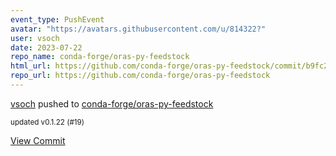 ```yaml
---
event_type: PushEvent
avatar: "https://avatars.githubusercontent.com/u/814322?"
user: vsoch
date: 2023-07-22
repo_name: conda-forge/oras-py-feedstock
html_url: https://github.com/conda-forge/oras-py-feedstock/commit/b9fc281ae1266d77bb06e0e46959d894b9415327
repo_url: https://github.com/conda-forge/oras-py-feedstock
---
```


<a href='https://github.com/vsoch' target='_blank'>vsoch</a> pushed to <a href='https://github.com/conda-forge/oras-py-feedstock' target='_blank'>conda-forge/oras-py-feedstock</a>

<small>updated v0.1.22 (#19)</small>

<a href='https://github.com/conda-forge/oras-py-feedstock/commit/b9fc281ae1266d77bb06e0e46959d894b9415327' target='_blank'>View Commit</a>